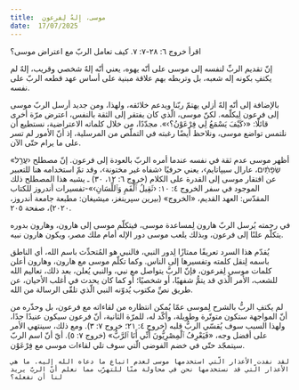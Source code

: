 ```yaml
---
title:  موسى، إِلهٌ لِفرعون
date:  17/07/2025
---
```


اقرأ خروج ٦: ٢٨-٧: ٧. كيف تعامل الربّ مع اعتراض موسى؟

إنّ تقديم الربِّ لنفسه إلى موسى على أنّه يهوه، يعني أنّه إلهٌ شخصي وقريب، إلهٌ لم يكتفِ بكونه إله شعبه، بل وتربطه بهم علاقة مبنية على أساس عهد قطعه الربّ على نفسه.

بالإضافة إلى أنّه إلهٌ أزلي يهتمّ ربّنا ويدعم خلائقه، ولهذا، ومن جديد أرسل الربّ موسى إلى فرعون لِيكلّمه. لكنّ موسى، الّذي كان يفتقر إلى الثقة بالنفس، اعترض مرّة أخرى قائلًا: «‹كَيْفَ يَسْمَعُ لِي فِرْعَوْنُ؟›». مجدّدًا، من خلال كلماته الاعتراضية، نستطيع أن نلتمس تواضع موسى، ونلاحظ أيضًا رغبته في التملّص من المرسلية، إذ أنّ الأمور لم تسر على ما يرام حتّى الآن.

«أظهر موسى عدم ثقة في نفسه عندما أمره الربّ بالعودة إلى فرعون. إنّ مصطلح ‹עֲרַ֣ל שְׂפָתַ֔יִם، عارال سيپاتايم›، يعني حرفيًا ‹شفاه غير مختونة›، وقد تمّ استخدامه هنا للتعبير عن افتقار موسى إلى القدرة على الكلام (خروج ٦: ١٢، ٣٠) ـ يشبه هذا المصطلح ذلك الموجود في سفر الخروج ٤: ١٠: ‹ثَقِيلُ ٱلْفَمِ وَٱللِّسَانِ›»-تفسيرات أندروز للكتاب المقدّس: العهد القديم، «الخروج» (بيرين سپرينغز، ميشيغان: مطبعة جامعة أندروز، ٢٠٢٠)، صفحة ٢٠٥.

في رحمته يُرسل الربّ هارون لِمساعدة موسى، فيتكلّم موسى إلى هارون، وهارون بدوره يتكلّم علنًا إلى فرعون، وبذلك يلعب موسى دور الإله أمام ملك مصر، ويكون هارون نبيه.

يُقدّم هذا السرد تعريفًا ممتازًا لِدور النبي، فالنبي هو المُتحدِّث باسم الله، أي الناطق باسمه لِنقل كلمته وتفسيرها إلى الناس. وكما تكلّم موسى مع هارون، وهارون أعلن كلمات موسى لِفرعون، فإنّ الربَّ يتواصل مع نبي، والنبي يُعلن، بعد ذلك، تعاليم الله للشعب، الأمر الّذي قد يتمُّ شفهيًا، أو شخصيًا؛ أو كما كان يحدث في أغلب الأحيان، عن طريق نصِّ مكتوب يُدوّنه النبي الّذي تلقّى الرسالة من الله.

لم يكتفِ الربُّ بالشرح لِموسى عمّا يُمكن انتظاره من لقاءاته مع فرعون، بل وحذّره من أنّ المواجهة ستكون متوتّرة وطويلة، وأكّد له، للمرّة الثانية، أنّ فرعون سيكون عنيدًا جدًا، ولهذا السبب سوف يُقسّي الربُّ قلبه (خروج ٤: ٢١؛ خروج ٧: ٣). ومع ذلك، سينتهي الأمر على أفضل وجه، «فَيَعْرِفُ ٱلْمِصْرِيُّونَ أَنِّي أَنَا ٱلرَّبُّ» (خروج ٧: ٥). أيّ أنّ اسم الربّ سيتمجّد حتّى في خضم الفوضى الّتي سوف تلي لقاءات موسى مع فِرْعَوْن.

`لقد نفدت الأعذار الّتي استخدمها موسى لعدم اتباع ما دعاه الله إليه. ما هي الأعذار الّتي قد نستخدمها نحن في محاولة منّا للتهرّب مما نعلم أنّ الربّ يريد لنا أن نفعله؟`